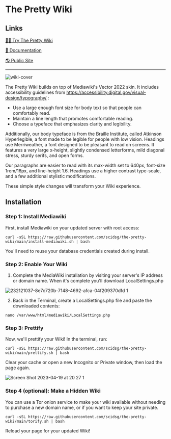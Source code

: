 # The Pretty Wiki

## Links
[🧑‍💻 Try The Pretty Wiki](https://try.thepretty.wiki)

[📖 Documentation](https://github.com/scidsg/the-pretty-wiki/tree/main/docs)

[🌎 Public Site](https://thepretty.wiki)

------

![wiki-cover](https://user-images.githubusercontent.com/28545431/233732698-55df5177-6e37-4688-b7b1-058fff1ae6fc.png)

The Pretty Wiki builds on top of Mediawiki's Vector 2022 skin. It includes accessibility guidelines from https://accessibility.digital.gov/visual-design/typography/ :

- Use a large enough font size for body text so that people can comfortably read. 
- Maintain a line length that promotes comfortable reading.
- Choose a typeface that emphasizes clarity and legibility.

Additionally, our body typeface is from the Braille Institute, called Atkinson Hyperlegible, a font made to be legible for people with low vision. Headings use Merriweather, a font designed to be pleasant to read on screens. It features a very large x-height, slightly condensed letterforms, mild diagonal stress, sturdy serifs, and open forms.

Our paragraphs are easier to read with its max-width set to 640px, font-size 1rem/16px, and line-height 1.6. Headings use a higher contrast type-scale, and a few additional stylistic modifications. 

These simple style changes will transform your Wiki experience.

## Installation

### Step 1: Install Mediawiki
First, install Mediawiki on your updated server with root access:

```
curl -sSL https://raw.githubusercontent.com/scidsg/the-pretty-wiki/main/install-mediawiki.sh | bash
```

You'll need to reuse your database credentials created during install.

### Step 2: Enable Your Wiki
 1. Complete the MediaWiki installation by visiting your server's IP address or domain name. When it's complete you'll download LocalSettings.php

![232121037-8e7c720b-7148-4692-afca-04f209370dfd 1](https://user-images.githubusercontent.com/28545431/232261159-43984bda-076e-46bf-ba7c-6ba3eece6c81.png)

 2. Back in the Terminal, create a LocalSettings.php file and paste the downloaded contents:
 
 ```
nano /var/www/html/mediawiki/LocalSettings.php 
 ```

### Step 3: Prettify
Now, we'll prettify your Wiki! In the terminal, run:

```
curl -sSL https://raw.githubusercontent.com/scidsg/the-pretty-wiki/main/prettify.sh | bash
```

Clear your cache or open a new Incognito or Private window, then load the page again. 

![Screen Shot 2023-04-19 at 20 27 1](https://user-images.githubusercontent.com/28545431/233251029-3950ae39-9fcf-4537-939d-ebf0c9bc46b5.png)

### Step 4 (optional): Make a Hidden Wiki
You can use a Tor onion service to make your wiki available without needing to purchase a new domain name, or if you want to keep your site private.

```
curl -sSL https://raw.githubusercontent.com/scidsg/the-pretty-wiki/main/torify.sh | bash
```

Reload your page for your updated Wiki!

